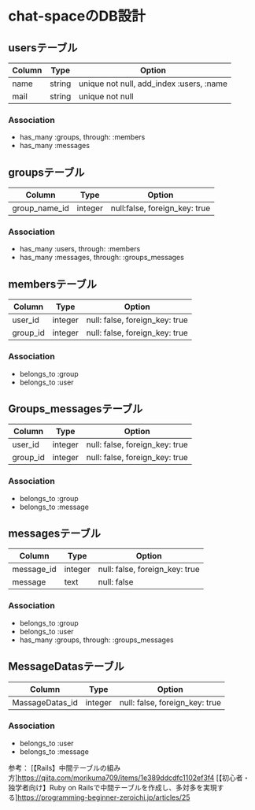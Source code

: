 # chat-spaceのDB設計
## usersテーブル
|Column|Type|Option|
|------|----|------|
|name|string|unique not null, add_index :users, :name|
|mail|string|unique not null|
### Association
- has_many :groups, through: :members
- has_many :messages

## groupsテーブル
|Column|Type|Option|
|------|----|------|
|group_name_id|integer|null:false, foreign_key: true|
### Association
- has_many :users, through: :members
- has_many :messages, through: :groups_messages

## membersテーブル
|Column|Type|Option|
|------|----|------|
|user_id|integer|null: false, foreign_key: true|
|group_id|integer|null: false, foreign_key: true|
### Association
- belongs_to :group
- belongs_to :user

## Groups_messagesテーブル
|Column|Type|Option|
|------|----|------|
|user_id|integer|null: false, foreign_key: true|
|group_id|integer|null: false, foreign_key: true|
### Association
- belongs_to :group
- belongs_to :message

## messagesテーブル
|Column|Type|Option|
|------|----|------|
|message_id|integer|null: false, foreign_key: true|
|message|text|null: false|
### Association
- belongs_to :group
- belongs_to :user
- has_many :groups, through: :groups_messages

## MessageDatasテーブル
|Column|Type|Option|
|------|----|------|
|MassageDatas_id|integer|null: false, foreign_key: true|
### Association
- belongs_to :user
- belongs_to :message


参考：
[【Rails】中間テーブルの組み方]https://qiita.com/morikuma709/items/1e389ddcdfc1102ef3f4
[【初心者・独学者向け】Ruby on Railsで中間テーブルを作成し、多対多を実現する]https://programming-beginner-zeroichi.jp/articles/25
